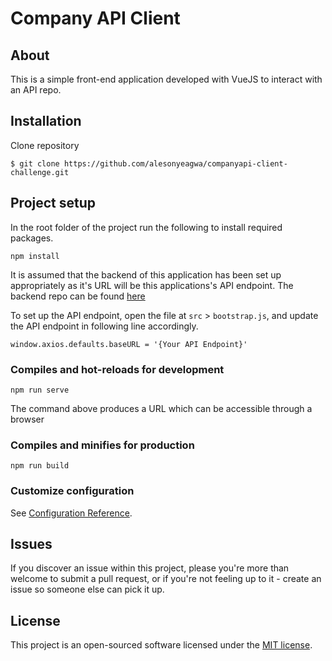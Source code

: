 # Company API Client
## About
This is a simple front-end application developed with VueJS to interact with an API repo.

## Installation
Clone repository
```
$ git clone https://github.com/alesonyeagwa/companyapi-client-challenge.git
```
## Project setup
In the root folder of the project run the following to install required packages.
```
npm install
```
It is assumed that the backend of this application has been set up appropriately as it's URL will be this applications's API endpoint. The backend repo can be found [here](https://github.com/alesonyeagwa/companyapi-challenge.git)

To set up the API endpoint, open the file at `src` > `bootstrap.js`, and update the API endpoint in following line accordingly.
```
window.axios.defaults.baseURL = '{Your API Endpoint}'
```
### Compiles and hot-reloads for development
```
npm run serve
```

The command above produces a URL which can be accessible through a browser
### Compiles and minifies for production
```
npm run build
```
### Customize configuration
See [Configuration Reference](https://cli.vuejs.org/config/).
## Issues

If you discover an issue within this project, please you're more than welcome to submit a pull request, or if you're not feeling up to it - create an issue so someone else can pick it up.

## License

This project is an open-sourced software licensed under the [MIT license](https://opensource.org/licenses/MIT).
